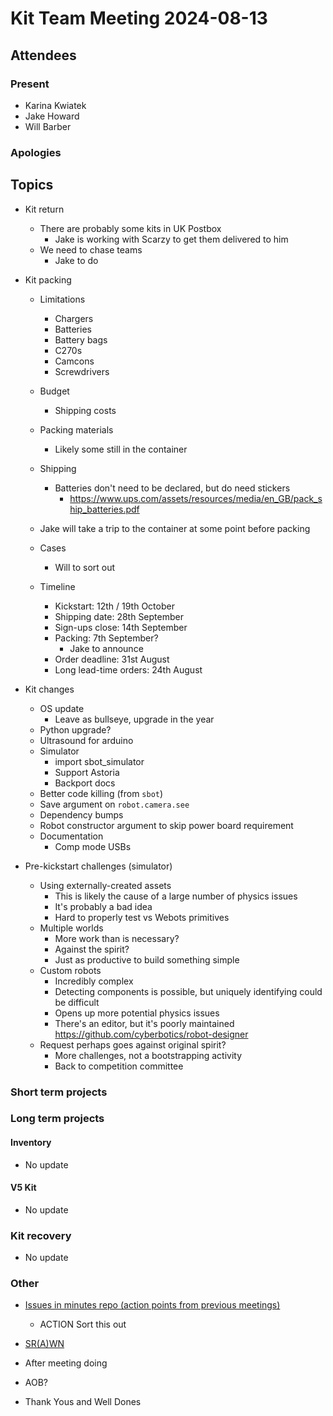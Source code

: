 # Kit Team Meeting 2024-08-13

## Attendees

### Present

- Karina Kwiatek
- Jake Howard
- Will Barber

### Apologies

## Topics

- Kit return
    - There are probably some kits in UK Postbox
        - Jake is working with Scarzy to get them delivered to him
    - We need to chase teams
        - Jake to do

- Kit packing
    - Limitations
        - Chargers
        - Batteries
        - Battery bags
        - C270s
        - Camcons
        - Screwdrivers
    - Budget
        - Shipping costs
    - Packing materials
        - Likely some still in the container
    - Shipping
        - Batteries don't need to be declared, but do need stickers
            - https://www.ups.com/assets/resources/media/en_GB/pack_ship_batteries.pdf
    - Jake will take a trip to the container at some point before packing
    - Cases
        - Will to sort out

    - Timeline
        - Kickstart: 12th / 19th October
        - Shipping date: 28th September
        - Sign-ups close: 14th September
        - Packing: 7th September?
            - Jake to announce
        - Order deadline: 31st August
        - Long lead-time orders: 24th August

- Kit changes
    - OS update
        - Leave as bullseye, upgrade in the year
    - Python upgrade?
    - Ultrasound for arduino
    - Simulator
        - import sbot_simulator
        - Support Astoria
        - Backport docs
    - Better code killing (from `sbot`)
    - Save argument on `robot.camera.see`
    - Dependency bumps
    - Robot constructor argument to skip power board requirement
    - Documentation
        - Comp mode USBs

- Pre-kickstart challenges (simulator)
    - Using externally-created assets
        - This is likely the cause of a large number of physics issues
        - It's probably a bad idea
        - Hard to properly test vs Webots primitives
    - Multiple worlds
        - More work than is necessary?
        - Against the spirit?
        - Just as productive to build something simple
    - Custom robots
        - Incredibly complex
        - Detecting components is possible, but uniquely identifying could be difficult
        - Opens up more potential physics issues
        - There's an editor, but it's poorly maintained https://github.com/cyberbotics/robot-designer
    - Request perhaps goes against original spirit?
        - More challenges, not a bootstrapping activity
        - Back to competition committee
    
### Short term projects

### Long term projects

#### Inventory

- No update

#### V5 Kit

- No update

### Kit recovery

- No update

### Other

- [Issues in minutes repo (action points from previous meetings)](https://github.com/srobo/kit-team-minutes/issues)
    - ACTION Sort this out
- [SR(A)WN](https://github.com/srobo/srawn/issues)
- After meeting doing
- AOB?
    
- Thank Yous and Well Dones

